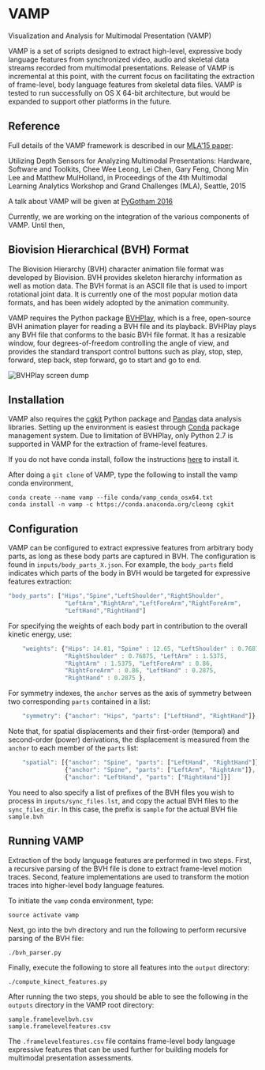 # VAMP

Visualization and Analysis for Multimodal Presentation (VAMP)

VAMP is a set of scripts designed to extract high-level, expressive body language features from synchronized video, audio and skeletal data streams recorded from multimodal presentations. Release of VAMP is incremental at this point, with the current focus on facilitating the extraction of frame-level, body language features from skeletal data files. VAMP is tested to run successfully on OS X 64-bit architecture, but would be expanded to support other platforms in the future.


Reference
---------
Full details of the VAMP framework is described in our [MLA'15 paper](http://benleong.net/downloads/icmi-mla-2015-leong.pdf):

Utilizing Depth Sensors for Analyzing Multimodal Presentations: Hardware, Software and Toolkits,
Chee Wee Leong, Lei Chen, Gary Feng, Chong Min Lee and Matthew MulHolland,
in Proceedings of the 4th Multimodal Learning Analytics Workshop and Grand Challenges (MLA), Seattle, 2015

A talk about VAMP will be given at [PyGotham 2016](https://2016.pygotham.org/)

Currently, we are working on the integration of the various components of VAMP. Until then,

Biovision Hierarchical (BVH) Format
---------
The Biovision Hierarchy (BVH) character animation file format was developed by Biovision. BVH provides skeleton hierarchy information as well as motion data. The BVH format is an ASCII file that is used to import rotational joint data. It is currently one of the most popular motion data formats, and has been widely adopted by the animation community.

VAMP requires the Python package [BVHPlay](https://sites.google.com/a/cgspeed.com/cgspeed/bvhplay), which is a free, open-source BVH animation player for reading a BVH file and its playback. BVHPlay plays any BVH file that conforms to the basic BVH file format. It has a resizable window, four degrees-of-freedom controlling the angle of view, and provides the standard transport control buttons such as play, stop, step, forward, step back, step forward, go to start and go to end.

![BVHPlay screen dump](https://sites.google.com/a/cgspeed.com/cgspeed/bvhplay/screenshot1.jpg)

Installation
---------
VAMP also requires the [cgkit](http://cgkit.sourceforge.net/) Python package and [Pandas](http://pandas.pydata.org/) data analysis libraries. Setting up the environment is easiest through [Conda](http://conda.pydata.org/docs/) package management system. Due to limitation of BVHPlay, only Python 2.7 is supported in VAMP for the extraction of frame-level features.

If you do not have conda install, follow the instructions [here](http://docs.continuum.io/anaconda/install) to install it.

After doing a `git clone` of VAMP, type the following to install the vamp conda environment,

```
conda create --name vamp --file conda/vamp_conda_osx64.txt
conda install -n vamp -c https://conda.anaconda.org/cleong cgkit
```

Configuration
---------
VAMP can be configured to extract expressive features from arbitrary body parts, as long as these body parts are captured in BVH. The configuration is found in `inputs/body_parts_X.json`. For example, the `body_parts` field indicates which parts of the body in BVH would be targeted for expressive features extraction:

```javascript
"body_parts": ["Hips","Spine","LeftShoulder","RightShoulder",
    			"LeftArm","RightArm","LeftForeArm","RightForeArm",
    			"LeftHand","RightHand"]
```

For specifying the weights of each body part in contribution to the overall kinetic energy, use:

```javascript
	"weights": {"Hips": 14.81, "Spine" : 12.65, "LeftShoulder" : 0.76875,
				"RightShoulder" : 0.76875, "LeftArm" : 1.5375,
				"RightArm" : 1.5375, "LeftForeArm" : 0.86,
				"RightForeArm" : 0.86, "LeftHand" : 0.2875,
				"RightHand" : 0.2875 },
```

For symmetry indexes, the `anchor` serves as the axis of symmetry between two corresponding `parts` contained in a list:

```javascript
	"symmetry": {"anchor": "Hips", "parts": ["LeftHand", "RightHand"]},
```

Note that, for spatial displacements and their first-order (temporal) and second-order (power) derivations, the displacement is measured from the `anchor` to each member of the `parts` list:

```javascript
	"spatial": [{"anchor": "Spine", "parts": ["LeftHand", "RightHand"]},
				{"anchor": "Spine", "parts": ["LeftArm", "RightArm"]},
				{"anchor": "LeftHand", "parts": ["RightHand"]}]
```

You need to also specify a list of prefixes of the BVH files you wish to process in `inputs/sync_files.lst`, and copy the actual BVH files to the `sync_files_dir`. In this case, the prefix is `sample` for the actual BVH file `sample.bvh`


Running VAMP
---------
Extraction of the body language features are performed in two steps. First, a recursive parsing of the BVH file is done to extract frame-level motion traces. Second, feature implementations are used to transform the motion traces into higher-level body language features.

To initiate the `vamp` conda environment, type:

```
source activate vamp
```

Next, go into the bvh directory and run the following to perform recursive parsing of the BVH file:

```
./bvh_parser.py
```

Finally, execute the following to store all features into the `output` directory:

```
./compute_kinect_features.py
```

After running the two steps, you should be able to see the following in the `outputs` directory in the VAMP root directory:

```
sample.framelevelbvh.csv
sample.framelevelfeatures.csv
```

The `.framelevelfeatures.csv` file contains frame-level body language expressive features that can be used further for building models for multimodal presentation assessments.



